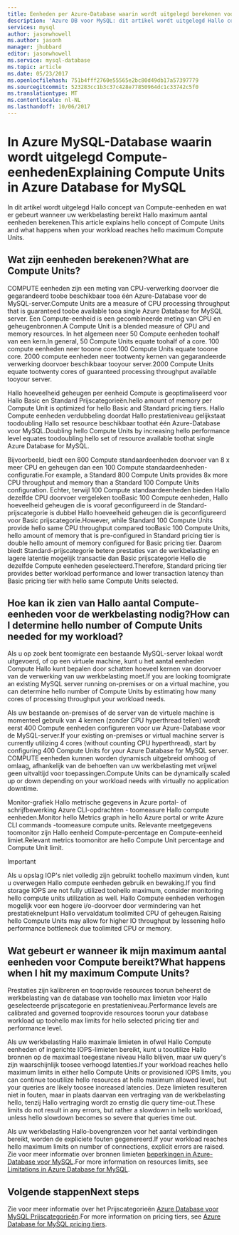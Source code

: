 ```yaml
---
title: Eenheden per Azure-Database waarin wordt uitgelegd berekenen voor MySQL | Microsoft Docs
description: 'Azure DB voor MySQL: dit artikel wordt uitgelegd Hallo concepten van Compute-eenheden en wat er gebeurt wanneer uw werkbelasting bereikt Hallo maximum aantal eenheden berekenen.'
services: mysql
author: jasonwhowell
ms.author: jasonh
manager: jhubbard
editor: jasonwhowell
ms.service: mysql-database
ms.topic: article
ms.date: 05/23/2017
ms.openlocfilehash: 751b4fff2760e55565e2bc80d49db17a57397779
ms.sourcegitcommit: 523283cc1b3c37c428e77850964dc1c33742c5f0
ms.translationtype: MT
ms.contentlocale: nl-NL
ms.lasthandoff: 10/06/2017
---
```

# <a name="explaining-compute-units-in-azure-database-for-mysql"></a><span data-ttu-id="01a1f-103">In Azure MySQL-Database waarin wordt uitgelegd Compute-eenheden</span><span class="sxs-lookup"><span data-stu-id="01a1f-103">Explaining Compute Units in Azure Database for MySQL</span></span>
<span data-ttu-id="01a1f-104">In dit artikel wordt uitgelegd Hallo concept van Compute-eenheden en wat er gebeurt wanneer uw werkbelasting bereikt Hallo maximum aantal eenheden berekenen.</span><span class="sxs-lookup"><span data-stu-id="01a1f-104">This article explains hello concept of Compute Units and what happens when your workload reaches hello maximum Compute Units.</span></span>

## <a name="what-are-compute-units"></a><span data-ttu-id="01a1f-105">Wat zijn eenheden berekenen?</span><span class="sxs-lookup"><span data-stu-id="01a1f-105">What are Compute Units?</span></span>
<span data-ttu-id="01a1f-106">COMPUTE eenheden zijn een meting van CPU-verwerking doorvoer die gegarandeerd toobe beschikbaar tooa één Azure-Database voor de MySQL-server.</span><span class="sxs-lookup"><span data-stu-id="01a1f-106">Compute Units are a measure of CPU processing throughput that is guaranteed toobe available tooa single Azure Database for MySQL server.</span></span> <span data-ttu-id="01a1f-107">Een Compute-eenheid is een gecombineerde meting van CPU en geheugenbronnen.</span><span class="sxs-lookup"><span data-stu-id="01a1f-107">A Compute Unit is a blended measure of CPU and memory resources.</span></span> <span data-ttu-id="01a1f-108">In het algemeen neer 50 Compute eenheden toohalf van een kern.</span><span class="sxs-lookup"><span data-stu-id="01a1f-108">In general, 50 Compute Units equate toohalf of a core.</span></span> <span data-ttu-id="01a1f-109">100 compute eenheden neer tooone core.</span><span class="sxs-lookup"><span data-stu-id="01a1f-109">100 Compute Units equate tooone core.</span></span> <span data-ttu-id="01a1f-110">2000 compute eenheden neer tootwenty kernen van gegarandeerde verwerking doorvoer beschikbaar tooyour server.</span><span class="sxs-lookup"><span data-stu-id="01a1f-110">2000 Compute Units equate tootwenty cores of guaranteed processing throughput available tooyour server.</span></span>

<span data-ttu-id="01a1f-111">Hallo hoeveelheid geheugen per eenheid Compute is geoptimaliseerd voor Hallo Basic en Standard Prijscategorieën.</span><span class="sxs-lookup"><span data-stu-id="01a1f-111">hello amount of memory per Compute Unit is optimized for hello Basic and Standard pricing tiers.</span></span> <span data-ttu-id="01a1f-112">Hallo Compute eenheden verdubbeling doordat Hallo prestatieniveau gelijkstaat toodoubling Hallo set resource beschikbaar toothat één Azure-Database voor MySQL.</span><span class="sxs-lookup"><span data-stu-id="01a1f-112">Doubling hello Compute Units by increasing hello performance level equates toodoubling hello set of resource available toothat single Azure Database for MySQL.</span></span>

<span data-ttu-id="01a1f-113">Bijvoorbeeld, biedt een 800 Compute standaardeenheden doorvoer van 8 x meer CPU en geheugen dan een 100 Compute standaardeenheden-configuratie.</span><span class="sxs-lookup"><span data-stu-id="01a1f-113">For example, a Standard 800 Compute Units provides 8x more CPU throughput and memory than a Standard 100 Compute Units configuration.</span></span> <span data-ttu-id="01a1f-114">Echter, terwijl 100 Compute standaardeenheden bieden Hallo dezelfde CPU doorvoer vergeleken tooBasic 100 Compute eenheden, Hallo hoeveelheid geheugen die is vooraf geconfigureerd in de Standard-prijscategorie is dubbel Hallo hoeveelheid geheugen die is geconfigureerd voor Basic prijscategorie.</span><span class="sxs-lookup"><span data-stu-id="01a1f-114">However, while Standard 100 Compute Units provide hello same CPU throughput compared tooBasic 100 Compute Units, hello amount of memory that is pre-configured in Standard pricing tier is double hello amount of memory configured for Basic pricing tier.</span></span> <span data-ttu-id="01a1f-115">Daarom biedt Standard-prijscategorie betere prestaties van de werkbelasting en lagere latentie mogelijk transactie dan Basic prijscategorie Hello die dezelfde Compute eenheden geselecteerd.</span><span class="sxs-lookup"><span data-stu-id="01a1f-115">Therefore, Standard pricing tier provides better workload performance and lower transaction latency than Basic pricing tier with hello same Compute Units selected.</span></span>

## <a name="how-can-i-determine-hello-number-of-compute-units-needed-for-my-workload"></a><span data-ttu-id="01a1f-116">Hoe kan ik zien van Hallo aantal Compute-eenheden voor de werkbelasting nodig?</span><span class="sxs-lookup"><span data-stu-id="01a1f-116">How can I determine hello number of Compute Units needed for my workload?</span></span>
<span data-ttu-id="01a1f-117">Als u op zoek bent toomigrate een bestaande MySQL-server lokaal wordt uitgevoerd, of op een virtuele machine, kunt u het aantal eenheden Compute Hallo kunt bepalen door schatten hoeveel kernen van doorvoer van de verwerking van uw werkbelasting moet.</span><span class="sxs-lookup"><span data-stu-id="01a1f-117">If you are looking toomigrate an existing MySQL server running on-premises or on a virtual machine, you can determine hello number of Compute Units by estimating how many cores of processing throughput your workload needs.</span></span> 

<span data-ttu-id="01a1f-118">Als uw bestaande on-premises of de server van de virtuele machine is momenteel gebruik van 4 kernen (zonder CPU hyperthread tellen) wordt eerst 400 Compute eenheden configureren voor uw Azure-Database voor de MySQL-server.</span><span class="sxs-lookup"><span data-stu-id="01a1f-118">If your existing on-premises or virtual machine server is currently utilizing 4 cores (without counting CPU hyperthread), start by configuring 400 Compute Units for your Azure Database for MySQL server.</span></span> <span data-ttu-id="01a1f-119">COMPUTE eenheden kunnen worden dynamisch uitgebreid omhoog of omlaag, afhankelijk van de behoeften van uw werkbelasting met vrijwel geen uitvaltijd voor toepassingen.</span><span class="sxs-lookup"><span data-stu-id="01a1f-119">Compute Units can be dynamically scaled up or down depending on your workload needs with virtually no application downtime.</span></span> 

<span data-ttu-id="01a1f-120">Monitor-grafiek Hallo metrische gegevens in Azure portal- of schrijfbewerking Azure CLI-opdrachten - toomeasure Hallo compute eenheden.</span><span class="sxs-lookup"><span data-stu-id="01a1f-120">Monitor hello Metrics graph in hello Azure portal or write Azure CLI commands -toomeasure compute units.</span></span> <span data-ttu-id="01a1f-121">Relevante meetgegevens toomonitor zijn Hallo eenheid Compute-percentage en Compute-eenheid limiet.</span><span class="sxs-lookup"><span data-stu-id="01a1f-121">Relevant metrics toomonitor are hello Compute Unit percentage and Compute Unit limit.</span></span>

>[!IMPORTANT]
> <span data-ttu-id="01a1f-122">Als u opslag IOP's niet volledig zijn gebruikt toohello maximum vinden, kunt u overwegen Hallo compute eenheden gebruik en bewaking.</span><span class="sxs-lookup"><span data-stu-id="01a1f-122">If you find storage IOPS are not fully utilized toohello maximum, consider monitoring hello compute units utilization as well.</span></span> <span data-ttu-id="01a1f-123">Hallo Compute eenheden verhogen mogelijk voor een hogere i/o-doorvoer door vermindering van het prestatieknelpunt Hallo vervaldatum toolimited CPU of geheugen.</span><span class="sxs-lookup"><span data-stu-id="01a1f-123">Raising hello Compute Units may allow for higher IO throughput by lessening hello performance bottleneck due toolimited CPU or memory.</span></span>

## <a name="what-happens-when-i-hit-my-maximum-compute-units"></a><span data-ttu-id="01a1f-124">Wat gebeurt er wanneer ik mijn maximum aantal eenheden voor Compute bereikt?</span><span class="sxs-lookup"><span data-stu-id="01a1f-124">What happens when I hit my maximum Compute Units?</span></span>
<span data-ttu-id="01a1f-125">Prestaties zijn kalibreren en tooprovide resources toorun beheerst de werkbelasting van de database van toohello max limieten voor Hallo geselecteerde prijscategorie en prestatieniveau.</span><span class="sxs-lookup"><span data-stu-id="01a1f-125">Performance levels are calibrated and governed tooprovide resources toorun your database workload up toohello max limits for hello selected pricing tier and performance level.</span></span> 

<span data-ttu-id="01a1f-126">Als uw werkbelasting Hallo maximale limieten in ofwel Hallo Compute eenheden of ingerichte IOPS-limieten bereikt, kunt u tooutilize Hallo bronnen op de maximaal toegestane niveau Hallo blijven, maar uw query's zijn waarschijnlijk toosee verhoogd latenties.</span><span class="sxs-lookup"><span data-stu-id="01a1f-126">If your workload reaches hello maximum limits in either hello Compute Units or provisioned IOPS limits, you can continue tooutilize hello resources at hello maximum allowed level, but your queries are likely toosee increased latencies.</span></span> <span data-ttu-id="01a1f-127">Deze limieten resulteren niet in fouten, maar in plaats daarvan een vertraging van de werkbelasting hello, tenzij Hallo vertraging wordt zo ernstig die query time-out.</span><span class="sxs-lookup"><span data-stu-id="01a1f-127">These limits do not result in any errors, but rather a slowdown in hello workload, unless hello slowdown becomes so severe that queries time out.</span></span> 

<span data-ttu-id="01a1f-128">Als uw werkbelasting Hallo-bovengrenzen voor het aantal verbindingen bereikt, worden de expliciete fouten gegenereerd.</span><span class="sxs-lookup"><span data-stu-id="01a1f-128">If your workload reaches hello maximum limits on number of connections, explicit errors are raised.</span></span> <span data-ttu-id="01a1f-129">Zie voor meer informatie over bronnen limieten [beperkingen in Azure-Database voor MySQL](concepts-limits.md).</span><span class="sxs-lookup"><span data-stu-id="01a1f-129">For more information on resources limits, see [Limitations in Azure Database for MySQL](concepts-limits.md).</span></span>

## <a name="next-steps"></a><span data-ttu-id="01a1f-130">Volgende stappen</span><span class="sxs-lookup"><span data-stu-id="01a1f-130">Next steps</span></span>
<span data-ttu-id="01a1f-131">Zie voor meer informatie over het Prijscategorieën [Azure Database voor MySQL Prijscategorieën](./concepts-service-tiers.md).</span><span class="sxs-lookup"><span data-stu-id="01a1f-131">For more information on pricing tiers, see [Azure Database for MySQL pricing tiers](./concepts-service-tiers.md).</span></span>
